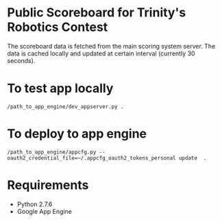# Public Scoreboard for Trinity's Robotics Contest
The scoreboard data is fetched from the main scoring system server. The data is cached locally and updated at certain interval (currently 30 seconds).

# To test app locally
`/path_to_app_engine/dev_appserver.py .`

# To deploy to app engine
`/path_to_app_engine/appcfg.py --oauth2_credential_file=~/.appcfg_oauth2_tokens_personal update  .`

# Requirements
- Python 2.7.6
- Google App Engine